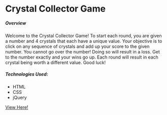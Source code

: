 # Crystal Collector Game

<h5>Overview</h5>

<p>Welcome to the Crystal Collector Game!  To start each round, you are given a number and 4 crystals that each have a unique value.  Your objective is to click on any sequence of crystals and add up your score to the given number.  You cannot go over the number!  Doing so will result in a loss.  Get to the number exactly and your wins go up.  Each round will result in each crystal being worth a different value.  Good luck!</p>

<p>
    <h5>Technologies Used:</h5>
    <ul>
        <li>HTML</li>
        <li>CSS</li>
        <li>jQuery</li>
    </ul>
</p>

<a href="https://ckontos.github.io/crystalcollectorgame/">View Here!</a>